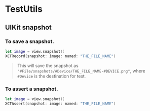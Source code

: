 # TestUtils

## UIKit snapshot

### To save a snapshot.
```swift
let image = view.snapshot()
XCTRecord(snapshot: image: named: "THE_FILE_NAME")
```
> This will save the snapshot as `"#File/snapshots/#Device/THE_FILE_NAME-#DEVICE.png"`, where `#Device` is the destination for test.

### To assert a snapshot.
```swift
let image = view.snapshot()
XCTAssert(snapshot: image: named: "THE_FILE_NAME")
```
